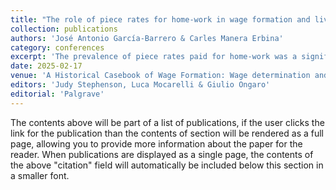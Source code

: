 ```yaml
---
title: "The role of piece rates for home-work in wage formation and living standards in the footwear industry in Spain: long-term evolution and research agenda."
collection: publications
authors: 'José Antonio García-Barrero & Carles Manera Erbina'
category: conferences
excerpt: 'The prevalence of piece rates paid for home-work was a significant characteristic of labour markets in southern Europe during the late XIX and XX centuries. This chapter analyses the role of these payments in the Balearic footwear industry during this period. Our study reveals their vital role in management strategies, household budgets and wage determination, frequently embedded within the underground economy. Additionally, the findings suggest that piece rates paid by firms for home-work influenced the drive to adopt labour-saving machinery. To conclude, we examine the characteristics of a novel archival source for examining home-work in the textile and footwear sectors in Spain during the Francoist period and their related potential new avenues of research. '
date: 2025-02-17
venue: 'A Historical Casebook of Wage Formation: Wage determination and wage bargains of the preindustrial World.'
editors: 'Judy Stephenson, Luca Mocarelli & Giulio Ongaro'
editorial: 'Palgrave'
---
```


The contents above will be part of a list of publications, if the user clicks the link for the publication than the contents of section will be rendered as a full page, allowing you to provide more information about the paper for the reader. When publications are displayed as a single page, the contents of the above "citation" field will automatically be included below this section in a smaller font.
